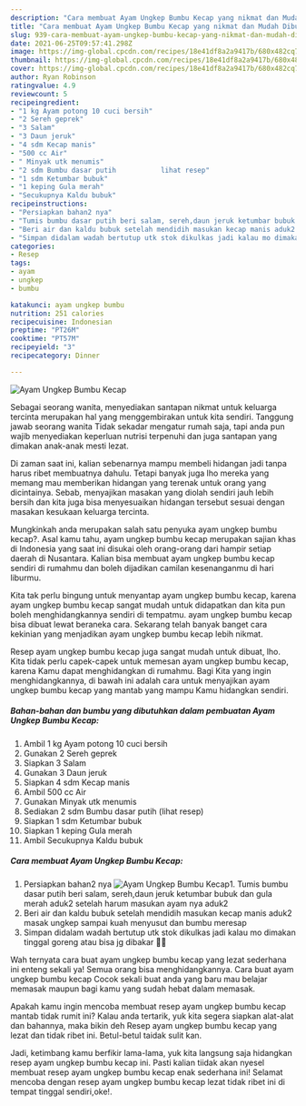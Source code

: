```yaml
---
description: "Cara membuat Ayam Ungkep Bumbu Kecap yang nikmat dan Mudah Dibuat"
title: "Cara membuat Ayam Ungkep Bumbu Kecap yang nikmat dan Mudah Dibuat"
slug: 939-cara-membuat-ayam-ungkep-bumbu-kecap-yang-nikmat-dan-mudah-dibuat
date: 2021-06-25T09:57:41.298Z
image: https://img-global.cpcdn.com/recipes/18e41df8a2a9417b/680x482cq70/ayam-ungkep-bumbu-kecap-foto-resep-utama.jpg
thumbnail: https://img-global.cpcdn.com/recipes/18e41df8a2a9417b/680x482cq70/ayam-ungkep-bumbu-kecap-foto-resep-utama.jpg
cover: https://img-global.cpcdn.com/recipes/18e41df8a2a9417b/680x482cq70/ayam-ungkep-bumbu-kecap-foto-resep-utama.jpg
author: Ryan Robinson
ratingvalue: 4.9
reviewcount: 5
recipeingredient:
- "1 kg Ayam potong 10 cuci bersih"
- "2 Sereh geprek"
- "3 Salam"
- "3 Daun jeruk"
- "4 sdm Kecap manis"
- "500 cc Air"
- " Minyak utk menumis"
- "2 sdm Bumbu dasar putih           lihat resep"
- "1 sdm Ketumbar bubuk"
- "1 keping Gula merah"
- "Secukupnya Kaldu bubuk"
recipeinstructions:
- "Persiapkan bahan2 nya"
- "Tumis bumbu dasar putih beri salam, sereh,daun jeruk ketumbar bubuk dan gula merah aduk2 setelah harum masukan ayam nya aduk2"
- "Beri air dan kaldu bubuk setelah mendidih masukan kecap manis aduk2 masak ungkep sampai kuah menyusut dan bumbu meresap"
- "Simpan didalam wadah bertutup utk stok dikulkas jadi kalau mo dimakan tinggal goreng atau bisa jg dibakar 🤤🤩"
categories:
- Resep
tags:
- ayam
- ungkep
- bumbu

katakunci: ayam ungkep bumbu 
nutrition: 251 calories
recipecuisine: Indonesian
preptime: "PT26M"
cooktime: "PT57M"
recipeyield: "3"
recipecategory: Dinner

---
```



![Ayam Ungkep Bumbu Kecap](https://img-global.cpcdn.com/recipes/18e41df8a2a9417b/680x482cq70/ayam-ungkep-bumbu-kecap-foto-resep-utama.jpg)

Sebagai seorang wanita, menyediakan santapan nikmat untuk keluarga tercinta merupakan hal yang menggembirakan untuk kita sendiri. Tanggung jawab seorang  wanita Tidak sekadar mengatur rumah saja, tapi anda pun wajib menyediakan keperluan nutrisi terpenuhi dan juga santapan yang dimakan anak-anak mesti lezat.

Di zaman  saat ini, kalian sebenarnya mampu membeli hidangan jadi tanpa harus ribet membuatnya dahulu. Tetapi banyak juga lho mereka yang memang mau memberikan hidangan yang terenak untuk orang yang dicintainya. Sebab, menyajikan masakan yang diolah sendiri jauh lebih bersih dan kita juga bisa menyesuaikan hidangan tersebut sesuai dengan masakan kesukaan keluarga tercinta. 



Mungkinkah anda merupakan salah satu penyuka ayam ungkep bumbu kecap?. Asal kamu tahu, ayam ungkep bumbu kecap merupakan sajian khas di Indonesia yang saat ini disukai oleh orang-orang dari hampir setiap daerah di Nusantara. Kalian bisa membuat ayam ungkep bumbu kecap sendiri di rumahmu dan boleh dijadikan camilan kesenanganmu di hari liburmu.

Kita tak perlu bingung untuk menyantap ayam ungkep bumbu kecap, karena ayam ungkep bumbu kecap sangat mudah untuk didapatkan dan kita pun boleh menghidangkannya sendiri di tempatmu. ayam ungkep bumbu kecap bisa dibuat lewat beraneka cara. Sekarang telah banyak banget cara kekinian yang menjadikan ayam ungkep bumbu kecap lebih nikmat.

Resep ayam ungkep bumbu kecap juga sangat mudah untuk dibuat, lho. Kita tidak perlu capek-capek untuk memesan ayam ungkep bumbu kecap, karena Kamu dapat menghidangkan di rumahmu. Bagi Kita yang ingin menghidangkannya, di bawah ini adalah cara untuk menyajikan ayam ungkep bumbu kecap yang mantab yang mampu Kamu hidangkan sendiri.

<!--inarticleads1-->

##### Bahan-bahan dan bumbu yang dibutuhkan dalam pembuatan Ayam Ungkep Bumbu Kecap:

1. Ambil 1 kg Ayam potong 10 cuci bersih
1. Gunakan 2 Sereh geprek
1. Siapkan 3 Salam
1. Gunakan 3 Daun jeruk
1. Siapkan 4 sdm Kecap manis
1. Ambil 500 cc Air
1. Gunakan  Minyak utk menumis
1. Sediakan 2 sdm Bumbu dasar putih           (lihat resep)
1. Siapkan 1 sdm Ketumbar bubuk
1. Siapkan 1 keping Gula merah
1. Ambil Secukupnya Kaldu bubuk




<!--inarticleads2-->

##### Cara membuat Ayam Ungkep Bumbu Kecap:

1. Persiapkan bahan2 nya
<img src="https://img-global.cpcdn.com/steps/f824d99f35ac8eb1/160x128cq70/ayam-ungkep-bumbu-kecap-langkah-memasak-1-foto.jpg" alt="Ayam Ungkep Bumbu Kecap">1. Tumis bumbu dasar putih beri salam, sereh,daun jeruk ketumbar bubuk dan gula merah aduk2 setelah harum masukan ayam nya aduk2
1. Beri air dan kaldu bubuk setelah mendidih masukan kecap manis aduk2 masak ungkep sampai kuah menyusut dan bumbu meresap
1. Simpan didalam wadah bertutup utk stok dikulkas jadi kalau mo dimakan tinggal goreng atau bisa jg dibakar 🤤🤩




Wah ternyata cara buat ayam ungkep bumbu kecap yang lezat sederhana ini enteng sekali ya! Semua orang bisa menghidangkannya. Cara buat ayam ungkep bumbu kecap Cocok sekali buat anda yang baru mau belajar memasak maupun bagi kamu yang sudah hebat dalam memasak.

Apakah kamu ingin mencoba membuat resep ayam ungkep bumbu kecap mantab tidak rumit ini? Kalau anda tertarik, yuk kita segera siapkan alat-alat dan bahannya, maka bikin deh Resep ayam ungkep bumbu kecap yang lezat dan tidak ribet ini. Betul-betul taidak sulit kan. 

Jadi, ketimbang kamu berfikir lama-lama, yuk kita langsung saja hidangkan resep ayam ungkep bumbu kecap ini. Pasti kalian tiidak akan nyesel membuat resep ayam ungkep bumbu kecap enak sederhana ini! Selamat mencoba dengan resep ayam ungkep bumbu kecap lezat tidak ribet ini di tempat tinggal sendiri,oke!.

